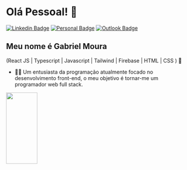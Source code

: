 
<h1>Olá Pessoal! 👋</h1>

[![Linkedin Badge](https://img.shields.io/badge/-LinkedIn-6633cc?style=flat-square&logo=Linkedin&logoColor=white&link=https://www.linkedin.com/in/gabriel-moura-b63382161/)](https://www.linkedin.com/in/gabriel-moura-b63382161/)
[![Personal Badge](https://img.shields.io/badge/-Website-6633cc?style=flat-square&logo=Me&logoColor=white&link=https://portfolio-gabrieldev.vercel.app/)](https://portfolio-gabrieldev.vercel.app/)
[![Outlook Badge](https://img.shields.io/badge/-gabrielm.reis@outlook.com-6633cc?style=flat-square&logo=Outlook&logoColor=white&link=mailto:gabrielm.reis@outlook.com)](mailto:gabrielm.reis@outlook.com)


## Meu nome é Gabriel Moura
(React JS | Typescript | Javascript | Tailwind | Firebase | HTML | CSS ) 🚀
- 👩‍💻 Um entusiasta da programação atualmente focado no desenvolvimento front-end, o meu objetivo é tornar-me um programador web full stack.
<div align="left">
  
  <img width="41%" height="195px" src="https://github-readme-stats.vercel.app/api/top-langs/?username=gbmouraa&layout=compact&hide_border=true&title_color=8f00ff&text_color=ffffff&bg_color=0d1117" />
  
 </div>



